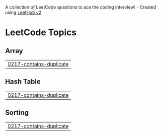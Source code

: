 A collection of LeetCode questions to ace the coding interview! - Created using [LeetHub v2](https://github.com/arunbhardwaj/LeetHub-2.0)
<!---LeetCode Topics Start-->
# LeetCode Topics
## Array
|  |
| ------- |
| [0217-contains-duplicate](https://github.com/Imakp/DSA/tree/master/0217-contains-duplicate) |
## Hash Table
|  |
| ------- |
| [0217-contains-duplicate](https://github.com/Imakp/DSA/tree/master/0217-contains-duplicate) |
## Sorting
|  |
| ------- |
| [0217-contains-duplicate](https://github.com/Imakp/DSA/tree/master/0217-contains-duplicate) |
<!---LeetCode Topics End-->